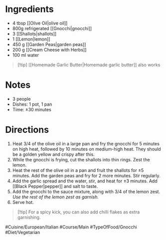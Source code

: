 # Ingredients
- 4 tbsp [[Olive Oil|olive oil]]
- 800g refrigerated [[Gnocchi|gnocchi]] 
- 3 [[Shallots|shallots]]
- 1 [[Lemon|lemon]]
- 450 g [[Garden Peas|garden peas]]
- 200 g [[Cream Cheese with Herbs]]
- 100 ml water
> [!tip] [[Homemade Garlic Butter|Homemade garlic butter]] also works
# Notes
- 3 people
- Dishes: 1 pot, 1 pan
- Time: ±30 minutes
# Directions
1. Heat 3/4 of the olive oil in a large pan and fry the gnocchi for 5 minutes on high heat, followed by 10 minutes on medium-high heat. They should be a golden yellow and crispy after this.
2. While the gnocchi is frying, cut the shallots into thin rings. Zest the lemon.
3. Heat the rest of the olive oil in a pan and fruit the shallots for ±5 minutes. Add the garden peas and fry for 2 more minutes. Stir regularly.
4. Add the garlic spread and the water, stir, and heat for ±3 minutes. Add [[Black Pepper|pepper]] and salt to taste.
5. Add the gnocchi to the sauce mixture, along with 3/4 of the lemon zest. *Use the rest of the lemon zest as garnish.*
6. Serve hot.

> [!tip] For a spicy kick, you can also add chilli flakes as extra garnishing.

#Cuisine/European/Italian #Course/Main #TypeOfFood/Gnocchi #Diet/Vegetarian  